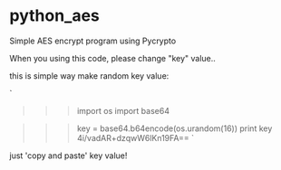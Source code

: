 # python_aes
Simple AES encrypt program using Pycrypto

When you using this code, please change "key" value..

this is simple way make random key value:

\`
>>> import os
>>> import base64

>>> key = base64.b64encode(os.urandom(16))
>>> print key
4i/vadAR+dzqwW6lKn19FA==
\`

just 'copy and paste' key value!

